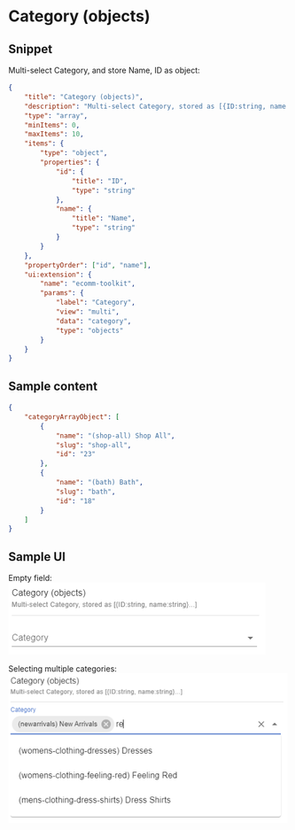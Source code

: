 # Category (objects)

## Snippet

Multi-select Category, and store Name, ID as object:

```json
{
    "title": "Category (objects)",
    "description": "Multi-select Category, stored as [{ID:string, name:string}...]",
    "type": "array",
    "minItems": 0,
    "maxItems": 10,
    "items": {
        "type": "object",
        "properties": {
            "id": {
                "title": "ID",
                "type": "string"
            },
            "name": {
                "title": "Name",
                "type": "string"
            }
        }
    },
    "propertyOrder": ["id", "name"],
    "ui:extension": {
        "name": "ecomm-toolkit",
        "params": {
            "label": "Category",
            "view": "multi",
            "data": "category",
            "type": "objects"
        }
    }
}
```

## Sample content

```json
{
    "categoryArrayObject": [
        {
            "name": "(shop-all) Shop All",
            "slug": "shop-all",
            "id": "23"
        },
        {
            "name": "(bath) Bath",
            "slug": "bath",
            "id": "18"
        }
    ]
}
```

## Sample UI

Empty field:
![Sample UI](../../media/category-objects.png)

Selecting multiple categories:
![Sample UI](../../media/category-objects2.png)
